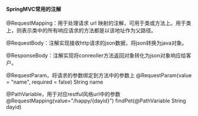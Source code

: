 #### SpringMVC常用的注解

@RequestMapping：用于处理请求 url 映射的注解，可用于类或方法上。用于类上，则表示类中的所有响应请求的方法都是以该地址作为父路径。

@RequestBody：注解实现接收http请求的json数据，将json转换为java对象。

@ResponseBody：注解实现将conreoller方法返回对象转化为json对象响应给客户。

@RequestParam，将请求的参数绑定到方法中的参数上  @RequestParam(value = "name", required = false) String name

@PathVariable，用于对应restful风格url中的参数   @RequestMapping(value="/happy/{dayid}") findPet(@PathVariable String dayid)